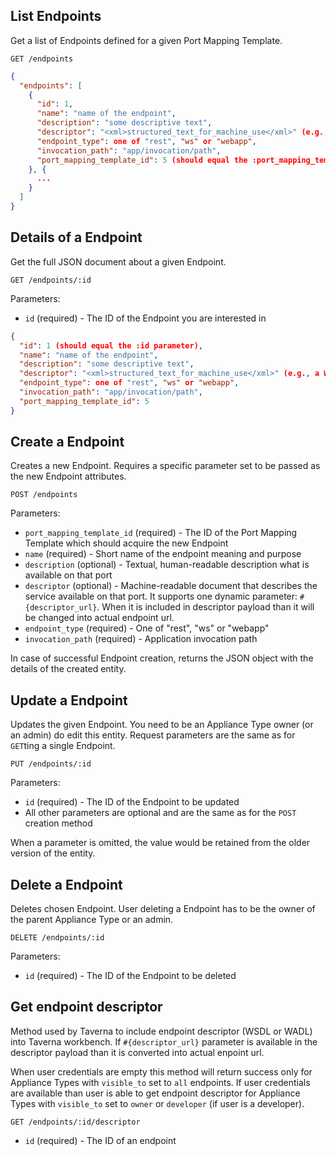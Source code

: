 ## List Endpoints

Get a list of Endpoints defined for a given Port Mapping Template.

```
GET /endpoints
```

```json
{
  "endpoints": [
    {
      "id": 1,
      "name": "name of the endpoint",
      "description": "some descriptive text",
      "descriptor": "<xml>structured_text_for_machine_use</xml>" (e.g., a WSDL document),
      "endpoint_type": one of "rest", "ws" or "webapp",
      "invocation_path": "app/invocation/path",
      "port_mapping_template_id": 5 (should equal the :port_mapping_template_id parameter)
    }, {
      ...
    }
  ]
}
```

## Details of a Endpoint

Get the full JSON document about a given Endpoint.

```
GET /endpoints/:id
```

Parameters:

+ `id` (required) - The ID of the Endpoint you are interested in

```json
{
  "id": 1 (should equal the :id parameter),
  "name": "name of the endpoint",
  "description": "some descriptive text",
  "descriptor": "<xml>structured_text_for_machine_use</xml>" (e.g., a WSDL document),
  "endpoint_type": one of "rest", "ws" or "webapp",
  "invocation_path": "app/invocation/path",
  "port_mapping_template_id": 5
}
```


## Create a Endpoint

Creates a new Endpoint. Requires a specific parameter set to be passed as the new Endpoint attributes.

```
POST /endpoints
```

Parameters:

+ `port_mapping_template_id` (required) - The ID of the Port Mapping Template which should acquire the new Endpoint
+ `name` (required) - Short name of the endpoint meaning and purpose
+ `description` (optional) - Textual, human-readable description what is available on that port
+ `descriptor` (optional) - Machine-readable document that describes the service available on that port. It supports one dynamic parameter: `#{descriptor_url}`. When it is included in descriptor payload than it will be changed into actual endpoint url.
+ `endpoint_type` (required) - One of "rest", "ws" or "webapp"
+ `invocation_path` (required) - Application invocation path

In case of successful Endpoint creation, returns the JSON object with the details of the created entity.


## Update a Endpoint

Updates the given Endpoint. You need to be an Appliance Type owner (or an admin) do edit this entity.
Request parameters are the same as for `GET`ting a single Endpoint.

```
PUT /endpoints/:id
```

Parameters:

+ `id` (required) - The ID of the Endpoint to be updated
+ All other parameters are optional and are the same as for the `POST` creation method

When a parameter is omitted, the value would be retained from the older version of the entity.


## Delete a Endpoint

Deletes chosen Endpoint. User deleting a Endpoint has to be the owner of the parent Appliance Type or an admin.

```
DELETE /endpoints/:id
```

Parameters:

+ `id` (required) - The ID of the Endpoint to be deleted

## Get endpoint descriptor

Method used by Taverna to include endpoint descriptor (WSDL or WADL) into Taverna workbench. If `#{descriptor_url}` parameter is available in the descriptor payload than it is converted into actual enpoint url.

When user credentials are empty this method will return success only for Appliance Types with `visible_to` set to `all` endpoints. If user credentials are available than user is able to get endpoint descriptor for Appliance Types with `visible_to` set to `owner` or `developer` (if user is a developer).

```
GET /endpoints/:id/descriptor
```

+ `id` (required) - The ID of an endpoint